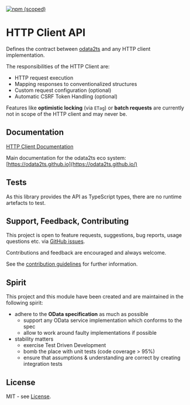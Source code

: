 [![npm (scoped)](https://img.shields.io/npm/v/@odata2ts/http-client-api?style=for-the-badge)](https://www.npmjs.com/package/@odata2ts/http-client-api)

# HTTP Client API

Defines the contract between [odata2ts](https://github.com/odata2ts/odata2ts) and any HTTP client implementation.

The responsibilities of the HTTP Client are:
- HTTP request execution
- Mapping responses to conventionalized structures
- Custom request configuration (optional)
- Automatic CSRF Token Handling (optional)

Features like **optimistic locking** (via `ETag`) or **batch requests** are currently not in scope
of the HTTP client and may never be.

## Documentation
[HTTP Client Documentation](https://odata2ts.github.io/docs/odata-client/http-client)

Main documentation for the odata2ts eco system:
[https://odata2ts.github.io](https://odata2ts.github.io/)

## Tests
As this library provides the API as TypeScript types, there are no runtime
artefacts to test.

## Support, Feedback, Contributing
This project is open to feature requests, suggestions, bug reports, usage questions etc.
via [GitHub issues](https://github.com/odata2ts/odata2ts/issues).

Contributions and feedback are encouraged and always welcome.

See the [contribution guidelines](https://github.com/odata2ts/odata2ts/blob/main/CONTRIBUTING.md) for further information.

## Spirit
This project and this module have been created and are maintained in the following spirit:

* adhere to the **OData specification** as much as possible
  * support any OData service implementation which conforms to the spec
  * allow to work around faulty implementations if possible
* stability matters
  * exercise Test Driven Development
  * bomb the place with unit tests (code coverage > 95%)
  * ensure that assumptions & understanding are correct by creating integration tests

## License
MIT - see [License](./LICENSE).
